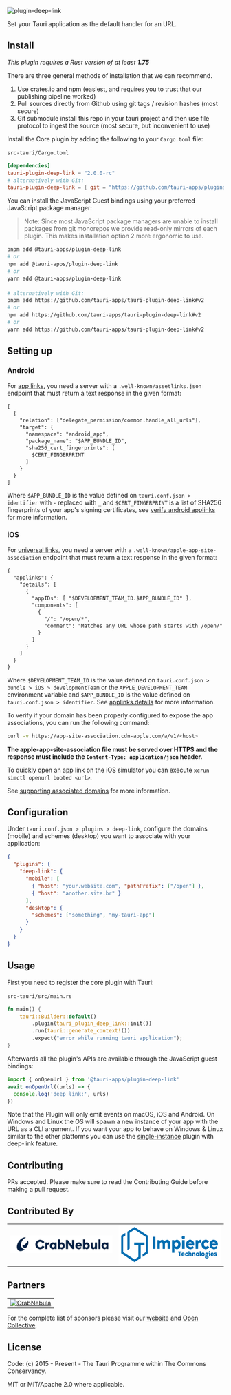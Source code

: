 ![plugin-deep-link](https://github.com/tauri-apps/plugins-workspace/raw/v2/plugins/deep-link/banner.png)

Set your Tauri application as the default handler for an URL.

## Install

_This plugin requires a Rust version of at least **1.75**_

There are three general methods of installation that we can recommend.

1. Use crates.io and npm (easiest, and requires you to trust that our publishing pipeline worked)
2. Pull sources directly from Github using git tags / revision hashes (most secure)
3. Git submodule install this repo in your tauri project and then use file protocol to ingest the source (most secure, but inconvenient to use)

Install the Core plugin by adding the following to your `Cargo.toml` file:

`src-tauri/Cargo.toml`

```toml
[dependencies]
tauri-plugin-deep-link = "2.0.0-rc"
# alternatively with Git:
tauri-plugin-deep-link = { git = "https://github.com/tauri-apps/plugins-workspace", branch = "v2" }
```

You can install the JavaScript Guest bindings using your preferred JavaScript package manager:

> Note: Since most JavaScript package managers are unable to install packages from git monorepos we provide read-only mirrors of each plugin. This makes installation option 2 more ergonomic to use.

```sh
pnpm add @tauri-apps/plugin-deep-link
# or
npm add @tauri-apps/plugin-deep-link
# or
yarn add @tauri-apps/plugin-deep-link

# alternatively with Git:
pnpm add https://github.com/tauri-apps/tauri-plugin-deep-link#v2
# or
npm add https://github.com/tauri-apps/tauri-plugin-deep-link#v2
# or
yarn add https://github.com/tauri-apps/tauri-plugin-deep-link#v2
```

## Setting up

### Android

For [app links](https://developer.android.com/training/app-links#android-app-links), you need a server with a `.well-known/assetlinks.json` endpoint that must return a text response in the given format:

```
[
  {
    "relation": ["delegate_permission/common.handle_all_urls"],
    "target": {
      "namespace": "android_app",
      "package_name": "$APP_BUNDLE_ID",
      "sha256_cert_fingerprints": [
        $CERT_FINGERPRINT
      ]
    }
  }
]
```

Where `$APP_BUNDLE_ID` is the value defined on `tauri.conf.json > identifier` with `-` replaced with `_` and `$CERT_FINGERPRINT` is a list of SHA256 fingerprints of your app's signing certificates, see [verify android applinks](https://developer.android.com/training/app-links/verify-android-applinks#web-assoc) for more information.

### iOS

For [universal links](https://developer.apple.com/documentation/xcode/allowing-apps-and-websites-to-link-to-your-content?language=objc), you need a server with a `.well-known/apple-app-site-association` endpoint that must return a text response in the given format:

```
{
  "applinks": {
    "details": [
      {
        "appIDs": [ "$DEVELOPMENT_TEAM_ID.$APP_BUNDLE_ID" ],
        "components": [
          {
            "/": "/open/*",
            "comment": "Matches any URL whose path starts with /open/"
          }
        ]
      }
    ]
  }
}
```

Where `$DEVELOPMENT_TEAM_ID` is the value defined on `tauri.conf.json > bundle > iOS > developmentTeam` or the `APPLE_DEVELOPMENT_TEAM` environment variable and `$APP_BUNDLE_ID` is the value defined on `tauri.conf.json > identifier`. See [applinks.details](https://developer.apple.com/documentation/bundleresources/applinks/details) for more information.

To verify if your domain has been properly configured to expose the app associations, you can run the following command:

```sh
curl -v https://app-site-association.cdn-apple.com/a/v1/<host>
```

**The apple-app-site-association file must be served over HTTPS and the response must include the `Content-Type: application/json` header.**

To quickly open an app link on the iOS simulator you can execute `xcrun simctl openurl booted <url>`.

See [supporting associated domains](https://developer.apple.com/documentation/xcode/supporting-associated-domains?language=objc) for more information.

## Configuration

Under `tauri.conf.json > plugins > deep-link`, configure the domains (mobile) and schemes (desktop) you want to associate with your application:

```json
{
  "plugins": {
    "deep-link": {
      "mobile": [
        { "host": "your.website.com", "pathPrefix": ["/open"] },
        { "host": "another.site.br" }
      ],
      "desktop": {
        "schemes": ["something", "my-tauri-app"]
      }
    }
  }
}
```

## Usage

First you need to register the core plugin with Tauri:

`src-tauri/src/main.rs`

```rust
fn main() {
    tauri::Builder::default()
        .plugin(tauri_plugin_deep_link::init())
        .run(tauri::generate_context!())
        .expect("error while running tauri application");
}
```

Afterwards all the plugin's APIs are available through the JavaScript guest bindings:

```javascript
import { onOpenUrl } from '@tauri-apps/plugin-deep-link'
await onOpenUrl((urls) => {
  console.log('deep link:', urls)
})
```

Note that the Plugin will only emit events on macOS, iOS and Android. On Windows and Linux the OS will spawn a new instance of your app with the URL as a CLI argument. If you want your app to behave on Windows & Linux similar to the other platforms you can use the [single-instance](../single-instance/) plugin with deep-link feature.

## Contributing

PRs accepted. Please make sure to read the Contributing Guide before making a pull request.

## Contributed By

<table>
  <tbody>
    <tr>
      <td align="center" valign="middle">
        <a href="https://crabnebula.dev" target="_blank">
          <img src="contributors/crabnebula.svg" alt="CrabNebula" width="283">
        </a>
      </td>
      <td align="center" valign="middle">
        <a href="https://impierce.com" target="_blank">
            <img src="contributors/impierce.svg" alt="Impierce" width="283" height="90">
        </a>
      </td>
    </tr>
  </tbody>
</table>

## Partners

<table>
  <tbody>
    <tr>
      <td align="center" valign="middle">
        <a href="https://crabnebula.dev" target="_blank">
          <img src="https://github.com/tauri-apps/plugins-workspace/raw/v2/.github/sponsors/crabnebula.svg" alt="CrabNebula" width="283">
        </a>
      </td>
    </tr>
  </tbody>
</table>

For the complete list of sponsors please visit our [website](https://tauri.app#sponsors) and [Open Collective](https://opencollective.com/tauri).

## License

Code: (c) 2015 - Present - The Tauri Programme within The Commons Conservancy.

MIT or MIT/Apache 2.0 where applicable.
